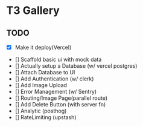 # T3 Gallery

## TODO

- [x] Make it deploy(Vercel)
- [] Scaffold basic ui with mock data
- [] Actually setup a Database (w/ vercel postgres)
- [] Attach Database to UI
- [] Add Authentication (w/ clerk)
- [] Add Image Upload
- [] Error Management (w/ Sentry)
- [] Routing/Image Page(parallel route)
- [] Add Delete Button (with server fn)
- [] Analytic (posthog)
- [] RateLimiting (upstash)



